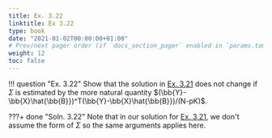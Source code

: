 ```yaml
---
title: Ex. 3.22
linktitle: Ex 3.22
type: book
date: "2021-01-02T00:00:00+01:00"
# Prev/next pager order (if `docs_section_pager` enabled in `params.toml`)
weight: 12
toc: false
---
```


!!! question "Ex. 3.22"
    Show that the solution in [Ex. 3.21](ex3-21.md) does not change if $\Sigma$ is estimated by the more natural quantity $(\bb{Y}-\bb{X}\hat{\bb{B}})^T(\bb{Y}-\bb{X}\hat{\bb{B}})/(N-pK)$.

???+ done "Soln. 3.22"
    Note that in our solution for [Ex. 3.21](ex3-21.md), we don't assume the form of $\Sigma$ so the same arguments applies here.